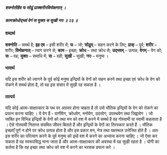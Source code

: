 ##### शक्नोतीहैव यः सोढुं प्राक्शरीरविमोक्षणात् ।
##### कामक्रोधोद्भवं वेगं स युक्तः स सुखी नरः ॥ २३ ॥

#### शब्दार्थ

**शक्नोति** – समर्थ है; **इह एव** – इसी शरीर में; **यः** – जो; **सोढुम्** – सहन करने के लिए; **प्राक्** – पूर्व; **शरीर** – शरीर; **विमोक्षनात्** – त्याग करने से; **काम** – इच्छा; **क्रोध** – तथा क्रोध से; **उद्भवम्** – उत्पन्न; **वेगम्** – वेग को; **सः** – वह; **युक्तः** – समाधि में; **सः** – वही; **सुखी** – सुखी; **नरः** – मनुष्य ।

#### भावार्थ

यदि इस शरीर को त्यागने के पूर्व कोई मनुष्य इन्द्रियों के वेगों को सहन करने तथा इच्छा एवं क्रोध के वेग को रोकने में समर्थ होता है, तो वह इस संसार में सुखी रह सकता है ।

#### तात्पर्य

यदि कोई आत्म-साक्षात्कार के पथ पर अग्रसर होना चाहता है तो उसे भौतिक इन्द्रियों के वेग को रोकने का प्रयत्न करना चाहिए । ये वेग हैं - वाणीवेग, क्रोधवेग, मनोवेग, उदरवेग, उपस्थवेग तथा जिह्वावेग । जो व्यक्ति इन विभिन्न इन्द्रियों के वेगों को तथा मन को वश में करने में समर्थ है वह गोस्वामी या स्वामी कहलाता है । ऐसे गोस्वामी नितान्त संयमित जीवन बिताते हैं और इन्द्रियों के वेगों का तिरस्कार करते हैं । भौतिक इच्छाएँ पूर्ण न होने पर क्रोध उत्पन्न होता है और इस प्रकार मन, नेत्र तथा वक्षस्थल उत्तेजित होते हैं । अतः इस शरीर का परित्याग करने के पूर्व मनुष्य को इन्हें वश में करने का अभ्यास करना चाहिए । जो ऐसा कर सकता है वह स्वरूपसिद्ध माना जाता है और आत्म-साक्षात्कार की अवस्था में वह सुखी रहता है । योगी का कर्तव्य है कि वह इच्छा तथा क्रोध को वश में करने का भरसक प्रयत्न करे ।